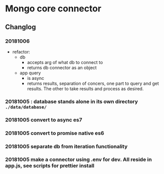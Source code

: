 # Mongo core connector

## Changlog

### 20181006

- refactor: 
  - db
    - accepts arg of what db to connect to
    - returns db connector as an object
  - app query
    - is async
    - returns results, separation of concers, one part to query and get results. The other to take results and process as desired.

### 20181005 : database stands alone in its own directory `./data/database/`

### 20181005 convert to async es7

### 20181005 convert to promise native es6

### 20181005 separate db from iteration functionality

### 20181005 make a connector using .env for dev. All reside in app.js, see scripts for prettier install